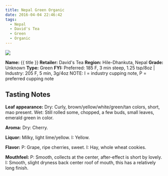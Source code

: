 ```yaml
---
title: Nepal Green Organic
date: 2016-04-04 22:46:42
tags:
  - Nepal
  - David's Tea
  - Green
  - Organic
---
```


![](/tiftaylor.com/images/nepal-green-organic.jpg)

**Name:** {{ title }}
**Retailer:** David's Tea
**Region:** Hile-Dhankuta, Nepal
**Grade:** Unknown
**Type:** Green
**FYI:** Preferred: 185 F, 3 min steep, 1.25 tsp/8oz | Industry: 205 F, 5 min, 3g/4oz
NOTE: I = industry cupping note, P = preferred cupping note

## Tasting Notes

**Leaf appearance:**
Dry: Curly, brown/yellow/white/green/tan colors, short, mao present.
Wet: Still rolled some, chopped, a few buds, small leaves, emerald green in color.

**Aroma:** Dry: Cherry.

**Liquor:** Milky, light lime/yellow. I: Yellow.

**Flavor:** P: Grape, ripe cherries, sweet. I: Hay, whole wheat cookies.

**Mouthfeel:** P: Smooth, collects at the center, after-effect is short by lovely. I: Smooth, slight dryness back center roof of mouth, this has a relatively long finish.
